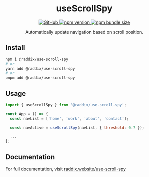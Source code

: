 <div align="center">
  <h1 align="center">useScrollSpy</h1>
  <a href="https://github.com/gdvu/raddix/blob/main/LICENSE">
    <img alt="GitHub" src="https://img.shields.io/github/license/gdvu/raddix">
  </a>
  <a href="https://www.npmjs.com/package/@raddix/use-toggle">
    <img alt="npm version" src="https://img.shields.io/npm/v/@raddix/use-scroll-spy">
  </a>

  <a href="https://www.npmjs.com/package/@raddix/use-toggle">
  <img alt="npm bundle size" src="https://img.shields.io/bundlephobia/min/@raddix/use-scroll-spy">
  </a>
</div>
<p align="center">
Automatically update navigation based on scroll position.
</p>

## Install

```bash
npm i @raddix/use-scroll-spy
# or
yarn add @raddix/use-scroll-spy
# or
pnpm add @raddix/use-scroll-spy
```

## Usage

```jsx
import { useScrollSpy } from '@raddix/use-scroll-spy';

const App = () => {
  const navList = ['home', 'work', 'about', 'contact'];

  const navActive = useScrollSpy(navList, { threshold: 0.7 });

  ...
};
```

## Documentation

For full documentation, visit [raddix.website/use-scroll-spy](https://www.raddix.website/docs/utilities/use-scroll-spy)
